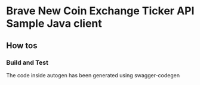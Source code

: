 # Brave New Coin Exchange Ticker API Sample Java client 

## How tos

### Build and Test
The code inside autogen has been generated using swagger-codegen

